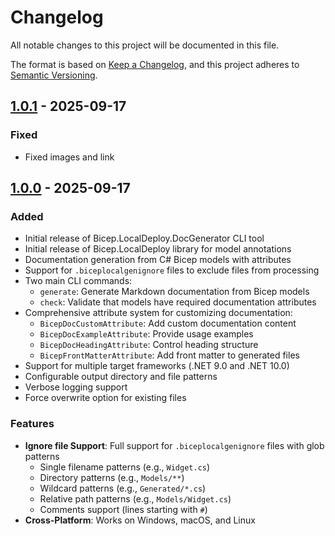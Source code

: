 # Changelog

All notable changes to this project will be documented in this file.

The format is based on [Keep a Changelog](https://keepachangelog.com/en/1.0.0/),
and this project adheres to [Semantic Versioning](https://semver.org/spec/v2.0.0.html).

## [1.0.1] - 2025-09-17

### Fixed

- Fixed images and link

## [1.0.0] - 2025-09-17

### Added

- Initial release of Bicep.LocalDeploy.DocGenerator CLI tool
- Initial release of Bicep.LocalDeploy library for model annotations
- Documentation generation from C# Bicep models with attributes
- Support for `.biceplocalgenignore` files to exclude files from processing
- Two main CLI commands:
  - `generate`: Generate Markdown documentation from Bicep models
  - `check`: Validate that models have required documentation attributes
- Comprehensive attribute system for customizing documentation:
  - `BicepDocCustomAttribute`: Add custom documentation content
  - `BicepDocExampleAttribute`: Provide usage examples
  - `BicepDocHeadingAttribute`: Control heading structure
  - `BicepFrontMatterAttribute`: Add front matter to generated files
- Support for multiple target frameworks (.NET 9.0 and .NET 10.0)
- Configurable output directory and file patterns
- Verbose logging support
- Force overwrite option for existing files

### Features

- **Ignore file Support**: Full support for `.biceplocalgenignore` files with glob
  patterns
  - Single filename patterns (e.g., `Widget.cs`)
  - Directory patterns (e.g., `Models/**`)
  - Wildcard patterns (e.g., `Generated/*.cs`)
  - Relative path patterns (e.g., `Models/Widget.cs`)
  - Comments support (lines starting with `#`)
- **Cross-Platform**: Works on Windows, macOS, and Linux

<!-- Link reference definitions -->
[1.0.0]: https://github.com/Gijsreyn/bicep-local-docgen/releases/tag/v1.0.0
[1.0.1]: https://github.com/Gijsreyn/bicep-local-docgen/releases/tag/v1.0.1
